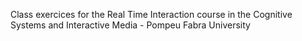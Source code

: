 Class exercices for the Real Time Interaction course in the Cognitive Systems and Interactive Media - Pompeu Fabra University
